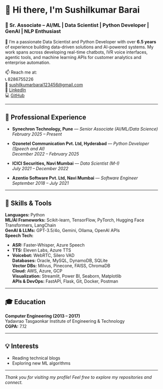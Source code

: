 # 👋 Hi there, I'm Sushilkumar Barai

### 🚀 Sr. Associate – AI/ML | Data Scientist | Python Developer | GenAI | NLP Enthusiast

🔭 I’m a passionate Data Scientist and Python Developer with over **6.5 years** of experience building data-driven solutions and AI-powered systems. My work spans across developing real-time chatbots, IVR voice interfaces, agentic tools, and machine learning APIs for customer analytics and enterprise automation.

📫 Reach me at:  
📞 8286755226  
📧 sushilkumarbarai123456@gmail.com  
🔗 [LinkedIn](https://linkedin.com/in/sushilkumarbarai)  
💻 [GitHub](https://github.com/SushilkumarBarai)

---

## 💼 Professional Experience

- **Synechron Technology, Pune** — *Senior Associate (AI/ML/Data Science)*  
  *February 2025 – Present*

- **Ozonetel Communication Pvt. Ltd, Hyderabad** — *Python Developer (Speech and AI)*  
  *December 2022 – February 2025*

- **ICICI Securities, Navi Mumbai** — *Data Scientist (M-I)*  
  *July 2021 – December 2022*

- **Azentio Software Pvt. Ltd, Navi Mumbai** — *Software Engineer*  
  *September 2018 – July 2021*

---

## 🧰 Skills & Tools

**Languages:** Python  
**ML/AI Frameworks:** Scikit-learn, TensorFlow, PyTorch, Hugging Face Transformers, LangChain  
**GenAI & LLMs:** GPT-3.5/4o, Gemini, Ollama, OpenAI APIs  
**Speech Tech:**  
- **ASR:** Faster-Whisper, Azure Speech  
- **TTS:** Eleven Labs, Azure TTS  
- **Voicebot:** WebRTC, Silero VAD  
**Databases:** Oracle, MySQL, DynamoDB, SQLite  
**Vector DBs:** Milvus, Pinecone, FAISS, ChromaDB  
**Cloud:** AWS, Azure, GCP  
**Visualization:** Streamlit, Power BI, Seaborn, Matplotlib  
**APIs & DevOps:** FastAPI, Flask, Git, Docker, Postman  

---

## 🎓 Education

**Computer Engineering (2013 – 2017)**  
Yadavrao Tasgaonkar Institute of Engineering & Technology  
**CGPA:** 7.12  

---

## 💡 Interests
- Reading technical blogs  
- Exploring new ML algorithms  

---

_Thank you for visiting my profile! Feel free to explore my repositories and connect._
